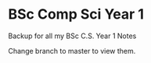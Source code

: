 # BSc Comp Sci Year 1
Backup for all my BSc C.S. Year 1 Notes

Change branch to master to view them.
